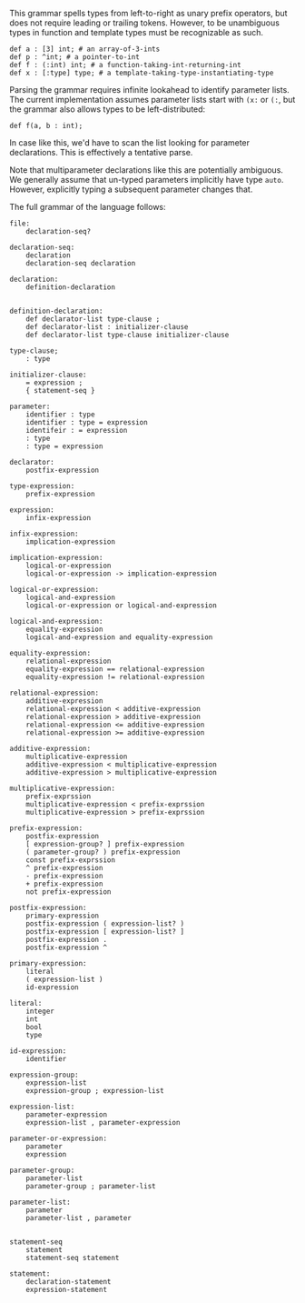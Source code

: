
This grammar spells types from left-to-right as unary prefix operators, but
does not require leading or trailing tokens. However, to be unambiguous types
in function and template types must be recognizable as such.

```
def a : [3] int; # an array-of-3-ints
def p : ^int; # a pointer-to-int
def f : (:int) int; # a function-taking-int-returning-int
def x : [:type] type; # a template-taking-type-instantiating-type
```

Parsing the grammar requires infinite lookahead to identify parameter lists.
The current implementation assumes parameter lists start with `(x:` or `(:`, but
the grammar also allows types to be left-distributed:

```
def f(a, b : int);
```

In case like this, we'd have to scan the list looking for parameter
declarations. This is effectively a tentative parse.

Note that multiparameter declarations like this are potentially ambiguous.
We generally assume that un-typed parameters implicitly have type `auto`.
However, explicitly typing a subsequent parameter changes that.

The full grammar of the language follows:

```
file:
    declaration-seq?

declaration-seq:
    declaration
    declaration-seq declaration

declaration:
    definition-declaration


definition-declaration:
    def declarator-list type-clause ;
    def declarator-list : initializer-clause
    def declarator-list type-clause initializer-clause

type-clause;
    : type

initializer-clause:
    = expression ;
    { statement-seq }

parameter:
    identifier : type
    identifier : type = expression
    identifeir : = expression
    : type
    : type = expression

declarator:
    postfix-expression

type-expression:
    prefix-expression

expression:
    infix-expression

infix-expression:
    implication-expression

implication-expression:
    logical-or-expression
    logical-or-expression -> implication-expression

logical-or-expression:
    logical-and-expression
    logical-or-expression or logical-and-expression

logical-and-expression:
    equality-expression
    logical-and-expression and equality-expression

equality-expression:
    relational-expression
    equality-expression == relational-expression
    equality-expression != relational-expression

relational-expression:
    additive-expression
    relational-expression < additive-expression
    relational-expression > additive-expression
    relational-expression <= additive-expression
    relational-expression >= additive-expression

additive-expression:
    multiplicative-expression
    additive-expression < multiplicative-expression
    additive-expression > multiplicative-expression

multiplicative-expression:
    prefix-exprssion
    multiplicative-expression < prefix-exprssion
    multiplicative-expression > prefix-exprssion

prefix-expression:
    postfix-expression
    [ expression-group? ] prefix-expression
    ( parameter-group? ) prefix-expression
    const prefix-exprssion
    ^ prefix-expression
    - prefix-expression
    + prefix-expression
    not prefix-expression

postfix-expression:
    primary-expression
    postfix-expression ( expression-list? )
    postfix-expression [ expression-list? ]
    postfix-expression .
    postfix-expression ^

primary-expression:
    literal
    ( expression-list )
    id-expression

literal:
    integer
    int
    bool
    type

id-expression:
    identifier

expression-group:
    expression-list
    expression-group ; expression-list

expression-list:
    parameter-expression
    expression-list , parameter-expression

parameter-or-expression:
    parameter
    expression

parameter-group:
    parameter-list
    parameter-group ; parameter-list

parameter-list:
    parameter
    parameter-list , parameter


statement-seq
    statement
    statement-seq statement

statement:
    declaration-statement
    expression-statement
``` 
